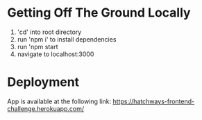 # Getting Off The Ground Locally

1. 'cd' into root directory
2. run 'npm i' to install dependencies
3. run 'npm start
4. navigate to localhost:3000

# Deployment

App is available at the following link: https://hatchways-frontend-challenge.herokuapp.com/
